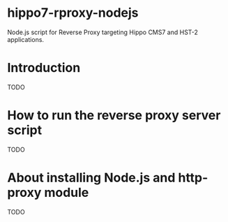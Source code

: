 hippo7-rproxy-nodejs
====================

Node.js script for Reverse Proxy targeting Hippo CMS7 and HST-2 applications.

Introduction
============

TODO

How to run the reverse proxy server script
==========================================

TODO

About installing Node.js and http-proxy module
==============================================

TODO

